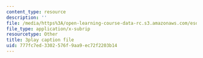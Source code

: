 ```yaml
---
content_type: resource
description: ''
file: /media/https%3A/open-learning-course-data-rc.s3.amazonaws.com/esd-290-special-topics-in-supply-chain-management-spring-2005/777fc7ed3302576f9aa9ec72f2203b14_lgq6S9ARuZI.vtt
file_type: application/x-subrip
resourcetype: Other
title: 3play caption file
uid: 777fc7ed-3302-576f-9aa9-ec72f2203b14
---
```

